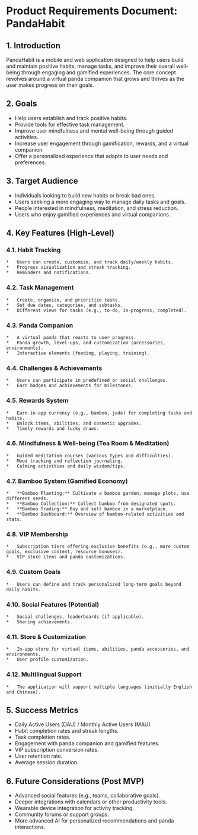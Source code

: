 # Product Requirements Document: PandaHabit

## 1. Introduction

PandaHabit is a mobile and web application designed to help users build and maintain positive habits, manage tasks, and improve their overall well-being through engaging and gamified experiences. The core concept revolves around a virtual panda companion that grows and thrives as the user makes progress on their goals.

## 2. Goals

*   Help users establish and track positive habits.
*   Provide tools for effective task management.
*   Improve user mindfulness and mental well-being through guided activities.
*   Increase user engagement through gamification, rewards, and a virtual companion.
*   Offer a personalized experience that adapts to user needs and preferences.

## 3. Target Audience

*   Individuals looking to build new habits or break bad ones.
*   Users seeking a more engaging way to manage daily tasks and goals.
*   People interested in mindfulness, meditation, and stress reduction.
*   Users who enjoy gamified experiences and virtual companions.

## 4. Key Features (High-Level)

### 4.1. Habit Tracking
    *   Users can create, customize, and track daily/weekly habits.
    *   Progress visualization and streak tracking.
    *   Reminders and notifications.

### 4.2. Task Management
    *   Create, organize, and prioritize tasks.
    *   Set due dates, categories, and subtasks.
    *   Different views for tasks (e.g., to-do, in-progress, completed).

### 4.3. Panda Companion
    *   A virtual panda that reacts to user progress.
    *   Panda growth, level-ups, and customization (accessories, environments).
    *   Interactive elements (feeding, playing, training).

### 4.4. Challenges & Achievements
    *   Users can participate in predefined or social challenges.
    *   Earn badges and achievements for milestones.

### 4.5. Rewards System
    *   Earn in-app currency (e.g., bamboo, jade) for completing tasks and habits.
    *   Unlock items, abilities, and cosmetic upgrades.
    *   Timely rewards and lucky draws.

### 4.6. Mindfulness & Well-being (Tea Room & Meditation)
    *   Guided meditation courses (various types and difficulties).
    *   Mood tracking and reflection journaling.
    *   Calming activities and daily wisdom/tips.

### 4.7. Bamboo System (Gamified Economy)
    *   **Bamboo Planting:** Cultivate a bamboo garden, manage plots, use different seeds.
    *   **Bamboo Collection:** Collect bamboo from designated spots.
    *   **Bamboo Trading:** Buy and sell bamboo in a marketplace.
    *   **Bamboo Dashboard:** Overview of bamboo-related activities and stats.

### 4.8. VIP Membership
    *   Subscription tiers offering exclusive benefits (e.g., more custom goals, exclusive content, resource bonuses).
    *   VIP store items and panda customizations.

### 4.9. Custom Goals
    *   Users can define and track personalized long-term goals beyond daily habits.

### 4.10. Social Features (Potential)
    *   Social challenges, leaderboards (if applicable).
    *   Sharing achievements.

### 4.11. Store & Customization
    *   In-app store for virtual items, abilities, panda accessories, and environments.
    *   User profile customization.

### 4.12. Multilingual Support
    *   The application will support multiple languages (initially English and Chinese).

## 5. Success Metrics

*   Daily Active Users (DAU) / Monthly Active Users (MAU)
*   Habit completion rates and streak lengths.
*   Task completion rates.
*   Engagement with panda companion and gamified features.
*   VIP subscription conversion rates.
*   User retention rate.
*   Average session duration.

## 6. Future Considerations (Post MVP)

*   Advanced social features (e.g., teams, collaborative goals).
*   Deeper integrations with calendars or other productivity tools.
*   Wearable device integration for activity tracking.
*   Community forums or support groups.
*   More advanced AI for personalized recommendations and panda interactions. 
